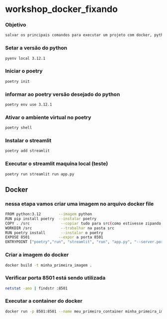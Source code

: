 # workshop_docker_fixando

### Objetivo
```bash
salvar os principais comandos para executar um projeto com docker, pythonn e poetry
```

### Setar a versão do python
```bash
pyenv local 3.12.1
```

### Iniciar o poetry
```bash
poetry init
```

### informar ao poetry versão desejado do python
```bash
poetry env use 3.12.1 
```

### Ativar o ambiente virtual no poetry
```bash
poetry shell
```

### Instalar o streamlit
```bash
poetry add streamlit
```

### Executar o streamlit maquina local (teste)
```bash
poetry run streamlit run app.py
```

## Docker
### nessa etapa vamos criar uma imagem no arquivo docker file
```bash
FROM python:3.12        --imagem python
RUN pip install poetry  --instalar poetry
COPY . /src              --copiar tudo para src(como estivesse zipando codigo e docerfile)
WORKDIR /src             --trabalhar na pasta src   
RUN poetry install       --instalar o poetry
EXPOSE 8501             --expor a porta 8501
ENTRYPOINT ["poetry","run", "streamlit", "run", "app.py", "--server.port=8501", "--server.address=0.0.0.0"] --executar o streamlit
```

### Criar a imagem do docker
```bash
docker build -t minha_primeira_imagem .
```

### Verificar porta 8501 está sendo utilizada
```bash
netstat -ano | findstr :8501
```

### Executar a container do docker
```bash
docker run -p 8501:8501 --name meu_primeiro_container minha_primeira_imagem
```